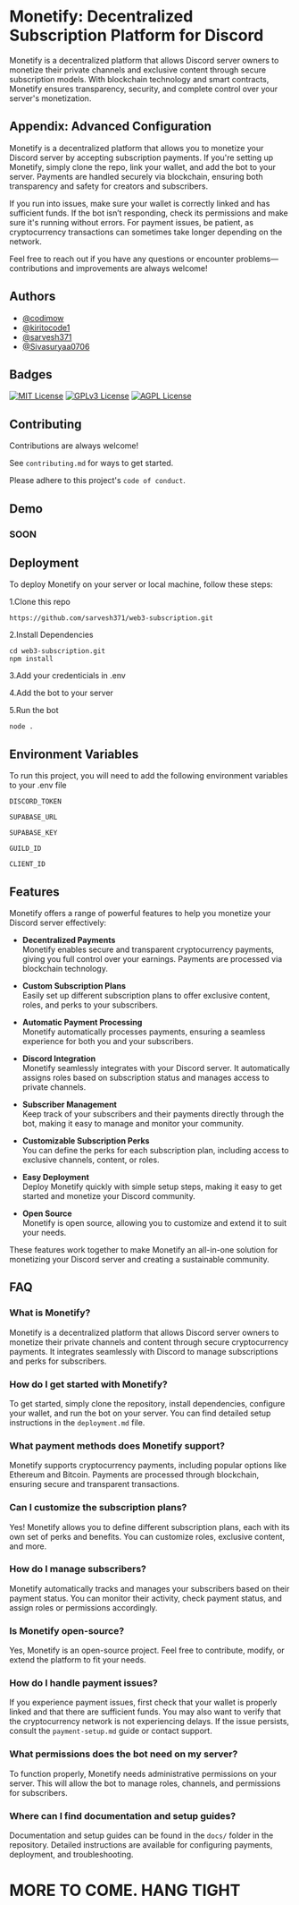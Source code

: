 
# Monetify: Decentralized Subscription Platform for Discord

Monetify is a decentralized platform that allows Discord server owners to monetize their private channels and exclusive content through secure subscription models. With blockchain technology and smart contracts, Monetify ensures transparency, security, and complete control over your server's monetization.



## Appendix: Advanced Configuration

Monetify is a decentralized platform that allows you to monetize your Discord server by accepting subscription payments. If you're setting up Monetify, simply clone the repo, link your wallet, and add the bot to your server. Payments are handled securely via blockchain, ensuring both transparency and safety for creators and subscribers.

If you run into issues, make sure your wallet is correctly linked and has sufficient funds. If the bot isn’t responding, check its permissions and make sure it's running without errors. For payment issues, be patient, as cryptocurrency transactions can sometimes take longer depending on the network.

Feel free to reach out if you have any questions or encounter problems—contributions and improvements are always welcome!




## Authors

- [@codimow](https://www.github.com/codimow)
- [@kiritocode1](https://github.com/kiritocode1)
- [@sarvesh371](https://github.com/sarvesh371)
- [@Sivasuryaa0706](https://github.com/Sivasuryaa0706)


## Badges

[![MIT License](https://img.shields.io/badge/License-MIT-green.svg)](https://choosealicense.com/licenses/mit/)
[![GPLv3 License](https://img.shields.io/badge/License-GPL%20v3-yellow.svg)](https://opensource.org/licenses/)
[![AGPL License](https://img.shields.io/badge/license-AGPL-blue.svg)](http://www.gnu.org/licenses/agpl-3.0)


## Contributing

Contributions are always welcome!

See `contributing.md` for ways to get started.

Please adhere to this project's `code of conduct`.


## Demo
### SOON
## Deployment

To deploy Monetify on your server or local machine, follow these steps:

1.Clone this repo

```
https://github.com/sarvesh371/web3-subscription.git

```

2.Install Dependencies

```
cd web3-subscription.git
npm install
```

3.Add your credenticials in .env

4.Add the bot to your server 

5.Run the bot
```
node .
```


## Environment Variables

To run this project, you will need to add the following environment variables to your .env file

`DISCORD_TOKEN`

`SUPABASE_URL`

`SUPABASE_KEY`

`GUILD_ID`

`CLIENT_ID`

## Features

Monetify offers a range of powerful features to help you monetize your Discord server effectively:

- **Decentralized Payments**  
  Monetify enables secure and transparent cryptocurrency payments, giving you full control over your earnings. Payments are processed via blockchain technology.

- **Custom Subscription Plans**  
  Easily set up different subscription plans to offer exclusive content, roles, and perks to your subscribers.

- **Automatic Payment Processing**  
  Monetify automatically processes payments, ensuring a seamless experience for both you and your subscribers.

- **Discord Integration**  
  Monetify seamlessly integrates with your Discord server. It automatically assigns roles based on subscription status and manages access to private channels.

- **Subscriber Management**  
  Keep track of your subscribers and their payments directly through the bot, making it easy to manage and monitor your community.

- **Customizable Subscription Perks**  
  You can define the perks for each subscription plan, including access to exclusive channels, content, or roles.

- **Easy Deployment**  
  Deploy Monetify quickly with simple setup steps, making it easy to get started and monetize your Discord community.

- **Open Source**  
  Monetify is open source, allowing you to customize and extend it to suit your needs.

These features work together to make Monetify an all-in-one solution for monetizing your Discord server and creating a sustainable community.

## FAQ

### What is Monetify?
Monetify is a decentralized platform that allows Discord server owners to monetize their private channels and content through secure cryptocurrency payments. It integrates seamlessly with Discord to manage subscriptions and perks for subscribers.

### How do I get started with Monetify?
To get started, simply clone the repository, install dependencies, configure your wallet, and run the bot on your server. You can find detailed setup instructions in the `deployment.md` file.

### What payment methods does Monetify support?
Monetify supports cryptocurrency payments, including popular options like Ethereum and Bitcoin. Payments are processed through blockchain, ensuring secure and transparent transactions.

### Can I customize the subscription plans?
Yes! Monetify allows you to define different subscription plans, each with its own set of perks and benefits. You can customize roles, exclusive content, and more.

### How do I manage subscribers?
Monetify automatically tracks and manages your subscribers based on their payment status. You can monitor their activity, check payment status, and assign roles or permissions accordingly.

### Is Monetify open-source?
Yes, Monetify is an open-source project. Feel free to contribute, modify, or extend the platform to fit your needs.

### How do I handle payment issues?
If you experience payment issues, first check that your wallet is properly linked and that there are sufficient funds. You may also want to verify that the cryptocurrency network is not experiencing delays. If the issue persists, consult the `payment-setup.md` guide or contact support.

### What permissions does the bot need on my server?
To function properly, Monetify needs administrative permissions on your server. This will allow the bot to manage roles, channels, and permissions for subscribers.

### Where can I find documentation and setup guides?
Documentation and setup guides can be found in the `docs/` folder in the repository. Detailed instructions are available for configuring payments, deployment, and troubleshooting.



# MORE TO COME. HANG TIGHT
